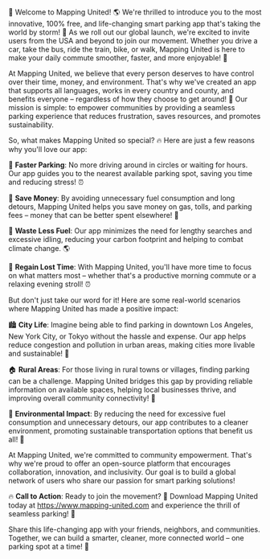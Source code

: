 🎉 Welcome to Mapping United! 🌎 We're thrilled to introduce you to the most innovative, 100% free, and life-changing smart parking app that's taking the world by storm! 🌊 As we roll out our global launch, we're excited to invite users from the USA and beyond to join our movement. Whether you drive a car, take the bus, ride the train, bike, or walk, Mapping United is here to make your daily commute smoother, faster, and more enjoyable! 🚀

At Mapping United, we believe that every person deserves to have control over their time, money, and environment. That's why we've created an app that supports all languages, works in every country and county, and benefits everyone – regardless of how they choose to get around! 🌈 Our mission is simple: to empower communities by providing a seamless parking experience that reduces frustration, saves resources, and promotes sustainability.

So, what makes Mapping United so special? 🔥 Here are just a few reasons why you'll love our app:

📍 **Faster Parking**: No more driving around in circles or waiting for hours. Our app guides you to the nearest available parking spot, saving you time and reducing stress! ⏰

💸 **Save Money**: By avoiding unnecessary fuel consumption and long detours, Mapping United helps you save money on gas, tolls, and parking fees – money that can be better spent elsewhere! 💸

🌟 **Waste Less Fuel**: Our app minimizes the need for lengthy searches and excessive idling, reducing your carbon footprint and helping to combat climate change. 🌎

💪 **Regain Lost Time**: With Mapping United, you'll have more time to focus on what matters most – whether that's a productive morning commute or a relaxing evening stroll! ⏰

But don't just take our word for it! Here are some real-world scenarios where Mapping United has made a positive impact:

🏙️ **City Life**: Imagine being able to find parking in downtown Los Angeles, New York City, or Tokyo without the hassle and expense. Our app helps reduce congestion and pollution in urban areas, making cities more livable and sustainable! 🌆

🏠 **Rural Areas**: For those living in rural towns or villages, finding parking can be a challenge. Mapping United bridges this gap by providing reliable information on available spaces, helping local businesses thrive, and improving overall community connectivity! 🌼

🚫 **Environmental Impact**: By reducing the need for excessive fuel consumption and unnecessary detours, our app contributes to a cleaner environment, promoting sustainable transportation options that benefit us all! 🌱

At Mapping United, we're committed to community empowerment. That's why we're proud to offer an open-source platform that encourages collaboration, innovation, and inclusivity. Our goal is to build a global network of users who share our passion for smart parking solutions!

🔥 **Call to Action**: Ready to join the movement? 🎉 Download Mapping United today at https://www.mapping-united.com and experience the thrill of seamless parking! 🚀

Share this life-changing app with your friends, neighbors, and communities. Together, we can build a smarter, cleaner, more connected world – one parking spot at a time! 🌈